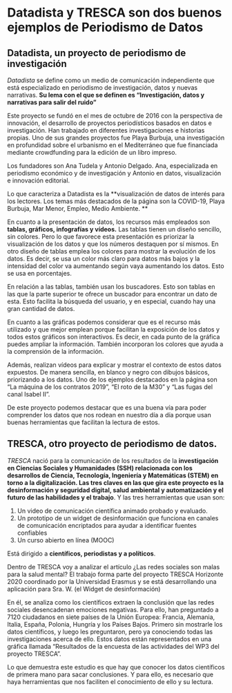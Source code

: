 # Datadista y TRESCA son dos buenos ejemplos de  Periodismo de Datos 
## Datadista, un proyecto de periodismo de investigación
*Datadista* se define como un medio de comunicación independiente que está especializado en periodismo de investigación, datos y nuevas narrativas. **Su lema con el que se definen es “Investigación, datos y narrativas para salir del ruido”**


Este proyecto se fundó en el mes de octubre de 2016 con la perspectiva de innovación, el desarrollo de proyectos periodísticos basados en datos e investigación. Han trabajado en diferentes investigaciones e historias propias. Uno de sus grandes proyectos fue Playa Burbuja, una investigación en profundidad sobre el urbanismo en el Mediterráneo que fue financiada mediante crowdfunding para la edición de un libro impreso. 

Los fundadores son Ana Tudela y Antonio Delgado. Ana, especializada en periodismo económico y de investigación y Antonio en datos, visualización e innovación editorial.


Lo que caracteriza a Datadista es la **visualización de datos de interés para los lectores. Los temas más destacados de la página son la COVID-19, Playa Burbuja, Mar Menor, Empleo, Medio Ambiente. **

En cuanto a la presentación de datos, los recursos más empleados son **tablas, gráficos, infografías y vídeos.** Las tablas tienen un diseño sencillo, sin colores. Pero lo que favorece esta presentación es priorizar la visualización de los datos y que los números destaquen por sí mismos. En otro diseño de tablas emplea los colores para mostrar la evolución de los datos. Es decir, se usa un color más claro para datos más bajos y la intensidad del color va aumentando según vaya aumentando los datos. Esto se usa en porcentajes. 

En relación a las tablas, también usan los buscadores. Esto son tablas en las que la parte superior te ofrece un buscador para encontrar un dato de esta. Esto facilita la búsqueda del usuario, y en especial, cuando hay una gran cantidad de datos. 

En cuanto a las gráficas podemos considerar que es el recurso más utilizado y que mejor emplean porque facilitan la exposición de los datos y todos estos gráficos son interactivos. Es decir, en cada punto de la gráfica puedes ampliar la información. También incorporan los colores que ayuda a la comprensión de la información. 

Además, realizan vídeos para explicar y mostrar el contexto de estos datos expuestos. De manera sencilla, en blanco y negro con dibujos básicos, priorizando a los datos. Uno de los ejemplos destacados en la página son “La máquina de los contratos 2019”, “El roto de la M30” y  “Las fugas del canal Isabel II”. 

De este proyecto podemos destacar que es una buena vía para poder comprender los datos que nos rodean en nuestro día a día porque usan buenas herramientas que facilitan la lectura de estos.

## TRESCA, otro proyecto de periodismo de datos. 

*TRESCA* nació para la comunicación de los resultados de la **investigación en Ciencias Sociales y Humanidades (SSH) relacionada con los desarrollos de Ciencia, Tecnología, Ingeniería y Matemáticas (STEM) en torno a la digitalización. Las tres claves en las que gira este proyecto es la desinformación y seguridad digital, salud ambiental y automatización y el futuro de las habilidades y el trabajo**. Y las tres herramientas que usan son: 
1. Un video de comunicación científica animado probado y evaluado. 
2. Un prototipo de un widget de desinformación que funciona en canales de comunicación encriptados para ayudar a identificar fuentes confiables 
3. Un curso abierto en línea (MOOC)

Está dirigido a **científicos, periodistas y a políticos**.

Dentro de TRESCA voy a analizar el artículo ¿Las redes sociales son malas para la salud mental? El trabajo forma parte del proyecto TRESCA Horizonte 2020 coordinado por la Universidad Erasmus y se está desarrollando una aplicación para Sra. W. (el Widget de desinformación)

En él, se analiza como los científicos extraen la conclusión que las redes sociales desencadenan emociones negativas. Para ello, han preguntado a 7120 ciudadanos en siete países de la Unión Europea: Francia, Alemania, Italia, España, Polonia, Hungría y los Países Bajos. Primero sin mostrarle los datos científicos, y luego les preguntaron, pero ya conociendo todas las investigaciones acerca de ello. Estos datos están representados en una gráfica llamada  “Resultados de la encuesta de las actividades del WP3 del proyecto TRESCA”. 

Lo que demuestra este estudio es que hay que conocer los datos científicos de primera mano para sacar conclusiones. Y para ello, es necesario que haya herramientas que nos faciliten el conocimiento de ello y su lectura. 

